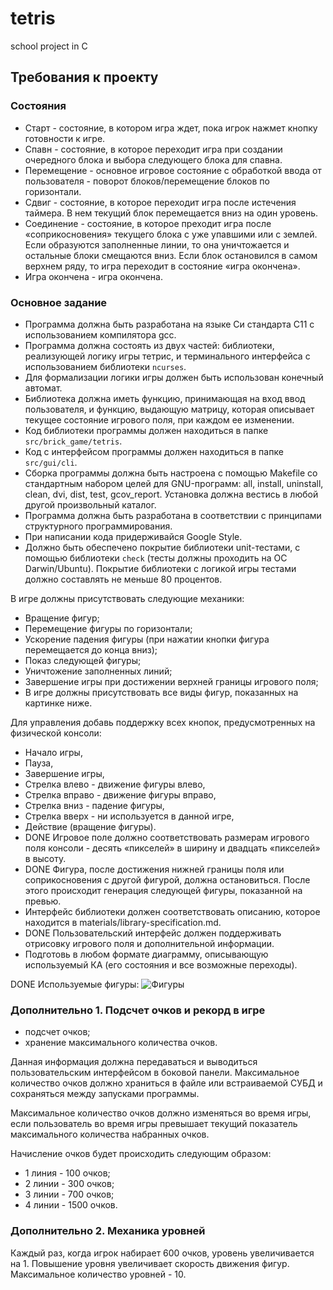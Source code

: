# tetris
school project in C

## Требования к проекту

### Cостояния

- Старт - состояние, в котором игра ждет, пока игрок нажмет кнопку готовности к игре.
- Спавн - состояние, в которое переходит игра при создании очередного блока и выбора следующего блока для спавна.
- Перемещение - основное игровое состояние с обработкой ввода от пользователя - поворот блоков/перемещение блоков по горизонтали.
- Сдвиг - состояние, в которое переходит игра после истечения таймера. В нем текущий блок перемещается вниз на один уровень.
- Соединение - состояние, в которое преходит игра после «соприкосновения» текущего блока с уже упавшими или с землей. Если образуются заполненные линии, то она уничтожается и остальные блоки смещаются вниз. Если блок остановился в самом верхнем ряду, то игра переходит в состояние «игра окончена».
- Игра окончена - игра окончена.

### Основное задание

- Программа должна быть разработана на языке Си стандарта C11 с использованием компилятора gcc.
- Программа должна состоять из двух частей: библиотеки, реализующей логику игры тетрис, и терминального интерфейса с использованием библиотеки `ncurses`.
- Для формализации логики игры должен быть использован конечный автомат.
- Библиотека должна иметь функцию, принимающая на вход ввод пользователя, и функцию, выдающую матрицу, которая описывает текущее состояние игрового поля, при каждом ее изменении.
- Код библиотеки программы должен находиться в папке `src/brick_game/tetris`.
- Код с интерфейсом программы должен находиться в папке `src/gui/cli`.
- Сборка программы должна быть настроена с помощью Makefile со стандартным набором целей для GNU-программ: all, install, uninstall, clean, dvi, dist, test, gcov_report. Установка должна вестись в любой другой произвольный каталог.
- Программа должна быть разработана в соответствии с принципами структурного программирования.
- При написании кода придерживайся Google Style.
- Должно быть обеспечено покрытие библиотеки unit-тестами, с помощью библиотеки `check` (тесты должны проходить на ОС Darwin/Ubuntu). Покрытие библиотеки с логикой игры тестами должно составлять не меньше 80 процентов.

В игре должны присутствовать следующие механики:
  - Вращение фигур;
  - Перемещение фигуры по горизонтали;
  - Ускорение падения фигуры (при нажатии кнопки фигура перемещается до конца вниз);
  - Показ следующей фигуры;
  - Уничтожение заполненных линий;
  - Завершение игры при достижении верхней границы игрового поля;
  - В игре должны присутствовать все виды фигур, показанных на картинке ниже.

Для управления добавь поддержку всех кнопок, предусмотренных на физической консоли:
  - Начало игры,
  - Пауза,
  - Завершение игры,
  - Стрелка влево - движение фигуры влево,
  - Стрелка вправо - движение фигуры вправо,
  - Стрелка вниз - падение фигуры,
  - Стрелка вверх - ни используется в данной игре,
  - Действие (вращение фигуры).
- DONE Игровое поле должно соответствовать размерам игрового поля консоли - десять «пикселей» в ширину и двадцать «пикселей» в высоту.
- DONE Фигура, после достижения нижней границы поля или соприкосновения с другой фигурой, должна остановиться. После этого происходит генерация следующей фигуры, показанной на превью.
- Интерфейс библиотеки должен соответствовать описанию, которое находится в materials/library-specification.md.
- DONE Пользовательский интерфейс должен поддерживать отрисовку игрового поля и дополнительной информации.
- Подготовь в любом формате диаграмму, описывающую используемый КА (его состояния и все возможные переходы).

DONE Используемые фигуры:
![Фигуры](misc/images/tetris-pieces.png)

### Дополнительно 1. Подсчет очков и рекорд в игре

- подсчет очков;
- хранение максимального количества очков.

Данная информация должна передаваться и выводиться пользовательским интерфейсом в боковой панели. Максимальное количество очков должно храниться в файле или встраиваемой СУБД и сохраняться между запусками программы.

Максимальное количество очков должно изменяться во время игры, если пользователь во время игры превышает текущий показатель максимального количества набранных очков.

Начисление очков будет происходить следующим образом:

- 1 линия - 100 очков;
- 2 линии - 300 очков;
- 3 линии - 700 очков;
- 4 линии - 1500 очков.

### Дополнительно 2. Механика уровней

Каждый раз, когда игрок набирает 600 очков, уровень увеличивается на 1. Повышение уровня увеличивает скорость движения фигур. Максимальное количество уровней - 10.
